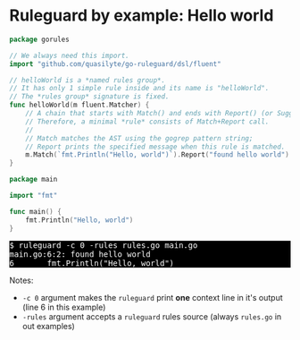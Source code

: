 # Ruleguard by example: Hello world

```go
package gorules

// We always need this import.
import "github.com/quasilyte/go-ruleguard/dsl/fluent"

// helloWorld is a *named rules group*.
// It has only 1 simple rule inside and its name is "helloWorld".
// The *rules group* signature is fixed.
func helloWorld(m fluent.Matcher) {
	// A chain that starts with Match() and ends with Report() (or Suggest) call called a *rule*.
	// Therefore, a minimal *rule* consists of Match+Report call.
	//
	// Match matches the AST using the gogrep pattern string;
	// Report prints the specified message when this rule is matched.
	m.Match(`fmt.Println("Hello, world")`).Report("found hello world")
}
```

```go
package main

import "fmt"

func main() {
	fmt.Println("Hello, world")
}
```

<pre style="color: white; background-color: black">
$ ruleguard -c 0 -rules rules.go main.go
main.go:6:2: found hello world
6		fmt.Println("Hello, world")
</pre>

Notes:
* `-c 0` argument makes the `ruleguard` print **one** context line in it's output (line 6 in this example)
* `-rules` argument accepts a `ruleguard` rules source (always `rules.go` in out examples)
